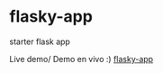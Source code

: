 # flasky-app
starter flask app

Live demo/ Demo en vivo :) <a href='https://app-flasky.herokuapp.com/' target='blank_'>flasky-app</a>

